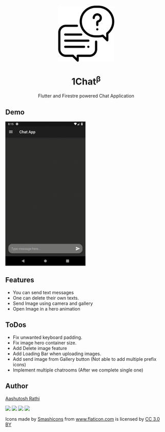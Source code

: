 <p align="center"><img src="assets/icon.png" align="center" width="175"></p>
<h1 align="center">1Chat<sup>β</sup></h1>

<p align="center">
<p align="center">Flutter and Firestre powered Chat Application</p>

## Demo

<img width="250" height="450" src="assets/demo/demo.gif" />

## Features

- You can send text messages
- One can delete their own texts.
- Send Image using camera and gallery
- Open Image in a hero animation

## ToDos

- Fix unwanted keyboard padding.
- Fix image hero container size.
- Add Delete image feature
- Add Loading Bar when uploading images.
- Add send image from Gallery button (Not able to add multiple prefix icons)
- Implement multiple chatrooms (After we complete single one)

## Author

[Aashutosh Rathi](https://github.com/aashutoshrathi)

[<img src="https://image.flaticon.com/icons/svg/185/185961.svg" width="35" padding="10">](https://twitter.com/AashutoshRathi)
[<img src="https://image.flaticon.com/icons/svg/185/185964.svg" width="35" padding="10">](https://linkedin.com/in/aashutoshrathi)
[<img src="https://image.flaticon.com/icons/svg/185/185981.svg" width="35" padding="10">](https://www.facebook.com/aashutoshrathi)
[<img src="https://image.flaticon.com/icons/svg/985/985680.svg" width="35" padding="10">](https://www.paypal.me/AashutoshRathi)

<div>Icons made by <a href="https://www.flaticon.com/authors/smashicons" title="Smashicons">Smashicons</a> from <a href="https://www.flaticon.com/" title="Flaticon">www.flaticon.com</a> is licensed by <a href="http://creativecommons.org/licenses/by/3.0/" title="Creative Commons BY 3.0" target="_blank">CC 3.0 BY</a></div>
